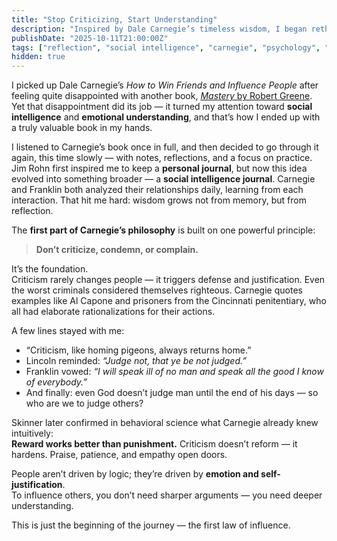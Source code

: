 ```yaml
---
title: "Stop Criticizing, Start Understanding"
description: "Inspired by Dale Carnegie’s timeless wisdom, I began rethinking how I interact with others — and how true strength comes not from judgment, but from understanding."
publishDate: "2025-10-11T21:00:00Z"
tags: ["reflection", "social intelligence", "carnegie", "psychology", "personal growth"]
hidden: true
---
```


I picked up Dale Carnegie’s *How to Win Friends and Influence People* after feeling quite disappointed with another book, [*Mastery* by Robert Greene](/posts/mastery-greene/).  
Yet that disappointment did its job — it turned my attention toward **social intelligence** and **emotional understanding**, and that’s how I ended up with a truly valuable book in my hands.

I listened to Carnegie’s book once in full, and then decided to go through it again, this time slowly — with notes, reflections, and a focus on practice.  
Jim Rohn first inspired me to keep a **personal journal**, but now this idea evolved into something broader — a **social intelligence journal**. Carnegie and Franklin both analyzed their relationships daily, learning from each interaction. That hit me hard: wisdom grows not from memory, but from reflection.

The **first part of Carnegie’s philosophy** is built on one powerful principle:

> **Don’t criticize, condemn, or complain.**

It’s the foundation.  
Criticism rarely changes people — it triggers defense and justification. Even the worst criminals considered themselves righteous. Carnegie quotes examples like Al Capone and prisoners from the Cincinnati penitentiary, who all had elaborate rationalizations for their actions.  

A few lines stayed with me:

- “Criticism, like homing pigeons, always returns home.”  
- Lincoln reminded: *“Judge not, that ye be not judged.”*  
- Franklin vowed: *“I will speak ill of no man and speak all the good I know of everybody.”*  
- And finally: even God doesn’t judge man until the end of his days — so who are we to judge others?

Skinner later confirmed in behavioral science what Carnegie already knew intuitively:  
**Reward works better than punishment.** Criticism doesn’t reform — it hardens. Praise, patience, and empathy open doors.

People aren’t driven by logic; they’re driven by **emotion and self-justification**.  
To influence others, you don’t need sharper arguments — you need deeper understanding.

This is just the beginning of the journey — the first law of influence.

